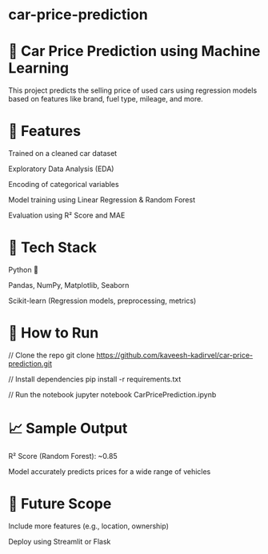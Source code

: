# car-price-prediction

# 🚗 Car Price Prediction using Machine Learning

This project predicts the selling price of used cars using regression models based on features like brand, fuel type, mileage, and more.

# 📌 Features
Trained on a cleaned car dataset

Exploratory Data Analysis (EDA)

Encoding of categorical variables

Model training using Linear Regression & Random Forest

Evaluation using R² Score and MAE

# 📂 Tech Stack
Python 🐍

Pandas, NumPy, Matplotlib, Seaborn

Scikit-learn (Regression models, preprocessing, metrics)

# 🚀 How to Run
// Clone the repo
git clone https://github.com/kaveesh-kadirvel/car-price-prediction.git

// Install dependencies
pip install -r requirements.txt

// Run the notebook
jupyter notebook CarPricePrediction.ipynb


# 📈 Sample Output
R² Score (Random Forest): ~0.85

Model accurately predicts prices for a wide range of vehicles

# 📌 Future Scope
Include more features (e.g., location, ownership)

Deploy using Streamlit or Flask
